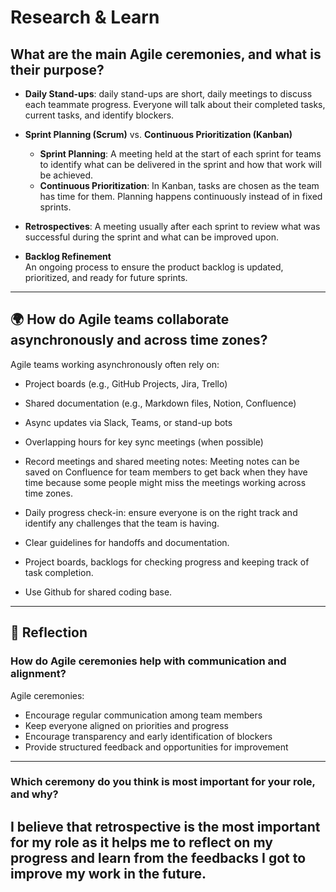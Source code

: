 #  Research & Learn

## What are the main Agile ceremonies, and what is their purpose?

- **Daily Stand-ups**: daily stand-ups are short, daily meetings to discuss each teammate progress. Everyone will talk about their completed tasks, current tasks, and identify blockers. 

- **Sprint Planning (Scrum)** vs. **Continuous Prioritization (Kanban)**  
  - **Sprint Planning**: A meeting held at the start of each sprint for teams to identify what can be delivered in the sprint and how that work will be achieved. 
  - **Continuous Prioritization**: In Kanban, tasks are chosen as the team has time for them. Planning happens continuously instead of in fixed sprints.

- **Retrospectives**: A meeting usually after each sprint to review what was successful during the sprint and what can be improved upon. 

- **Backlog Refinement**  
  An ongoing process to ensure the product backlog is updated, prioritized, and ready for future sprints.

---

## 🌍 How do Agile teams collaborate asynchronously and across time zones?

Agile teams working asynchronously often rely on:
- Project boards (e.g., GitHub Projects, Jira, Trello)
- Shared documentation (e.g., Markdown files, Notion, Confluence)
- Async updates via Slack, Teams, or stand-up bots

- Overlapping hours for key sync meetings (when possible)

- Record meetings and shared meeting notes: Meeting notes can be saved on Confluence for team members to get back when they have time because some people might miss the meetings working across time zones.
- Daily progress check-in: ensure everyone is on the right track and identify any challenges that the team is having.
- Clear guidelines for handoffs and documentation.
- Project boards, backlogs for checking progress and keeping track of task completion.
- Use Github for shared coding base.
---

## 📝 Reflection

### How do Agile ceremonies help with communication and alignment?

Agile ceremonies:
- Encourage regular communication among team members
- Keep everyone aligned on priorities and progress
- Encourage transparency and early identification of blockers
- Provide structured feedback and opportunities for improvement

---

### Which ceremony do you think is most important for your role, and why?
I believe that retrospective is the most important for my role as it helps me to reflect on my progress and learn from the feedbacks I got to improve my work in the future.
---

